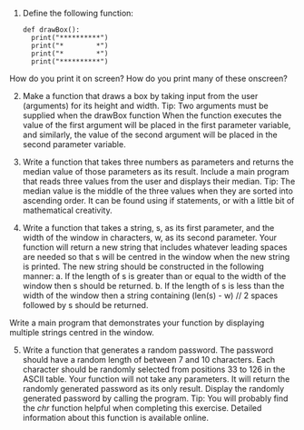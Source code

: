 
1.	Define the following function:

        def drawBox():
          print("**********")
          print("*        *")
          print("*        *")
          print("**********")

How do you print it on screen?
How do you print many of these onscreen?

2.	Make a function that draws a box by taking input from the user (arguments) for its height and width. Tip: Two arguments must be supplied when the drawBox function When the function executes the value of the first argument will be placed in the first parameter variable, and similarly, the value of the second argument will be placed in the second parameter variable. 


3.	Write a function that takes three numbers as parameters and returns the median value of those parameters as its result. Include a main program that reads three values from the user and displays their median. Tip: The median value is the middle of the three values when they are sorted into ascending order. It can be found using if statements, or with a little bit of mathematical creativity.  


4.	Write a function that takes a string, s, as its first parameter, and the width of the window in characters, w, as its second parameter. Your function will return a new string that includes whatever leading spaces are needed so that s will be centred in the window when the new string is printed. The new string should be constructed in
the following manner:
a.	 If the length of s is greater than or equal to the width of the window then s should be returned.
b.	If the length of s is less than the width of the window then a string containing (len(s) - w) // 2 spaces followed by s should be returned.  

  Write a main program that demonstrates your function by displaying multiple strings centred in the window. 



5.	Write a function that generates a random password. The password should have a random length of between 7 and 10 characters. Each character should be randomly selected from positions 33 to 126 in the ASCII table. Your function will not take any parameters. It will return the randomly generated password as its only result. Display the randomly generated password by calling the program. Tip: You will probably find the *chr* function helpful when completing this exercise. Detailed information about this function is available online.
